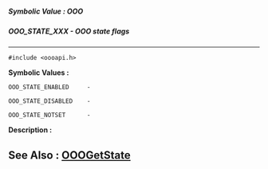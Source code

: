 ##### Symbolic Value : OOO
##### OOO_STATE_XXX - OOO state flags
---
```
#include <oooapi.h>
```

**Symbolic Values :**

	OOO_STATE_ENABLED	  -  

	OOO_STATE_DISABLED	  -  

	OOO_STATE_NOTSET	  -  


**Description :**




**See Also :**
[OOOGetState](/domino-c-api-docs/reference/Func/OOOGetState)
---
